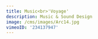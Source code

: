 ```yaml
---
title: Music<br>'Voyage'
description: Music & Sound Design
image: /cms/images/Arc14.jpg
vimeoID: '234137947'
---
```





